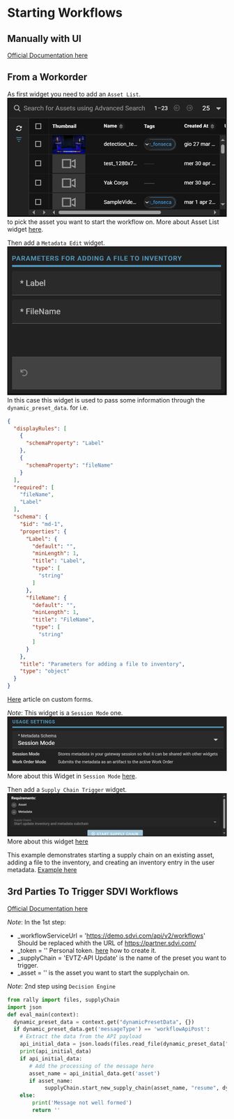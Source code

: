 # Starting Workflows

## Manually with UI
[Official Documentation here](https://sdvi.my.site.com/support/s/article/How-To-Manually-Run-Presets-and-Rules-From-The-Rally-UI)

## From a Workorder 
As first widget you need to add an `Asset List`.
![Asset List](images/asset_list_wo_for_start_workflow.png)
to pick the asset you want to start the workflow on.
More about Asset List widget [here](https://sdvi.my.site.com/support/s/article/Gateway-Widget-Asset-List).

Then add a `Metadata Edit` widget.
![Metadata Edit](images/metadata_edit_wo_for_start_workflow.png)
In this case this widget is used to pass some information through the `dynamic_preset_data`.
for i.e.
```json
{
  "displayRules": [
    {
      "schemaProperty": "Label"
    },
    {
      "schemaProperty": "fileName"
    }
  ],
  "required": [
    "fileName",
    "Label"
  ],
  "schema": {
    "$id": "md-1",
    "properties": {
      "Label": {
        "default": "",
        "minLength": 1,
        "title": "Label",
        "type": [
          "string"
        ]
      },
      "fileName": {
        "default": "",
        "minLength": 1,
        "title": "FileName",
        "type": [
          "string"
        ]
      }
    },
    "title": "Parameters for adding a file to inventory",
    "type": "object"
  }
}
```
[Here](https://sdvi.my.site.com/support/s/article/Metadata-Form-Use-in-Rally-and-Gateway) article on custom forms.

*Note*: This widget is a `Session Mode` one.
![Session Mode](images/session_mode.png)
More about this Widget in `Session Mode` [here](https://sdvi.my.site.com/support/s/article/Gateway-Widget-Metadata-Edit-Session-Mode).

Then add a `Supply Chain Trigger` widget.
![Supply Chain Trigger](images/supply_chain_trigger_wo_for_start_workflow.png)
More about this widget [here](https://sdvi.my.site.com/support/s/article/Gateway-Widget-Supply-Chain-Trigger)

This example demonstrates starting a supply chain on an existing asset, adding a file to the inventory, and creating an inventory entry in the user metadata.
[Example here](https://partner.sdvi.com/gateway/testusergw/start-workflow)


## 3rd Parties To Trigger SDVI Workflows
[Official Documentation here](https://sdvi.my.site.com/support/s/article/How-To-Allow-3rd-Parties-To-Trigger-SDVI-Workflows)

*Note*: In the 1st step:
* _workflowServiceUrl = 'https://demo.sdvi.com/api/v2/workflows' Should be replaced whith the URL of https://partner.sdvi.com/
* _token = '' Personal token. [here](https://sdvi.my.site.com/support/s/article/Rally-v2-API) how to create it. 
* _supplyChain = 'EVTZ-API Update' is the name of the preset you want to trigger.
* _asset = '' is the asset you want to start the supplychain on.

*Note*: 2nd step using `Decision Engine`
```python
from rally import files, supplyChain
import json
def eval_main(context):
  dynamic_preset_data = context.get("dynamicPresetData", {})
  if dynamic_preset_data.get('messageType') == 'workflowApiPost':
    # Extract the data from the API payload
    api_initial_data = json.loads(files.read_file(dynamic_preset_data["fileUri"]))
    print(api_initial_data)
    if api_initial_data:
       # Add the processing of the message here
       asset_name = api_initial_data.get('asset')
       if asset_name:
            supplyChain.start_new_supply_chain(asset_name, "resume", dynamic_preset_data={})
    else:
        print('Message not well formed')
        return ''
```
